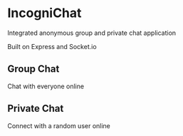 # IncogniChat

Integrated anonymous group and private chat application

Built on Express and Socket.io

## Group Chat

Chat with everyone online

## Private Chat

Connect with a random user online

